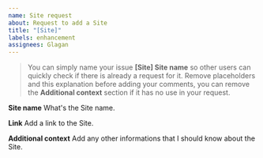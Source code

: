 ```yaml
---
name: Site request
about: Request to add a Site
title: "[Site]"
labels: enhancement
assignees: Glagan
---
```


> You can simply name your issue **[Site] Site name** so other users can quickly check if there is already a request for it.
> Remove placeholders and this explanation before adding your comments, you can remove the **Additional context** section if it has no use in your request.

**Site name**
What's the Site name.

**Link**
Add a link to the Site.

**Additional context**
Add any other informations that I should know about the Site.
